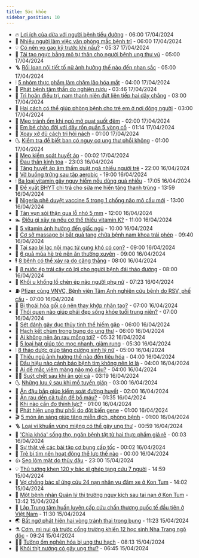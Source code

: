 ```yaml
---
title: Sức khỏe
sidebar_position: 10
---
```


<!-- vnexpress-suc-khoe:START -->
- 🔥 [Lợi ích của dừa với người bệnh tiểu đường](https://vnexpress.net/loi-ich-cua-dua-voi-nguoi-benh-tieu-duong-4735279.html) - 06:00 17/04/2024
- 🥰 [Nhiều người làm việc văn phòng mắc bệnh trĩ](https://vnexpress.net/nhieu-nguoi-lam-viec-van-phong-mac-benh-tri-4734973.html) - 06:00 17/04/2024
- 💡 [Có nên vo gạo kỹ trước khi nấu?](https://vnexpress.net/co-nen-vo-gao-ky-truoc-khi-nau-4734975.html) - 05:37 17/04/2024
- 🤗 [Tái tạo ngực bằng mô tự thân cho người bệnh ung thư vú](https://vnexpress.net/tai-tao-nguc-bang-mo-tu-than-cho-nguoi-benh-ung-thu-vu-4735350.html) - 05:00 17/04/2024
- 🪜 [Rối loạn nội tiết tố nữ ảnh hưởng thế nào đến nhan sắc](https://vnexpress.net/roi-loan-noi-tiet-to-nu-anh-huong-the-nao-den-nhan-sac-4735261.html) - 05:00 17/04/2024
- 🕯 [5 nhóm thực phẩm làm chậm lão hóa mắt](https://vnexpress.net/5-nhom-thuc-pham-lam-cham-lao-hoa-mat-4735336.html) - 04:00 17/04/2024
- 🤭 [Phát bệnh tâm thần do nghiện rượu](https://vnexpress.net/phat-benh-tam-than-do-nghien-ruou-4735266.html) - 03:46 17/04/2024
- 👀 [Trì hoãn điều trị, nam thanh niên đứt liên tiếp hai dây chằng](https://vnexpress.net/tri-hoan-dieu-tri-nam-thanh-nien-dut-lien-tiep-hai-day-chang-4735281.html) - 03:00 17/04/2024
- 🌋 [Hai cách có thể giúp phòng bệnh cho trẻ em ở nơi đông người](https://vnexpress.net/hai-cach-co-the-giup-phong-benh-cho-tre-em-o-noi-dong-nguoi-4734817.html) - 03:00 17/04/2024
- 🫶 [Mẹo tránh ốm khi ngủ mở quạt suốt đêm](https://vnexpress.net/meo-tranh-om-khi-ngu-mo-quat-suot-dem-4735200.html) - 02:00 17/04/2024
- 🦆 [Em bé chào đời với dây rốn quấn 5 vòng cổ](https://vnexpress.net/em-be-chao-doi-voi-day-ron-quan-5-vong-co-4735228.html) - 01:14 17/04/2024
- 🚀 [Xoay xở đủ cách trị hôi nách](https://vnexpress.net/xoay-xo-du-cach-tri-hoi-nach-4735179.html) - 01:00 17/04/2024
- 🌜 [Kiểm tra để biết bạn có nguy cơ ung thư phổi không](https://vnexpress.net/kiem-tra-de-biet-ban-co-nguy-co-ung-thu-phoi-khong-4735062.html) - 01:00 17/04/2024
- 🧰 [Mẹo kiểm soát huyết áp](https://vnexpress.net/meo-kiem-soat-huyet-ap-4734783.html) - 00:02 17/04/2024
- 💫 [Đau thần kinh tọa](https://vnexpress.net/suc-khoe-cam-nang-cac-benh-dau-than-kinh-toa-4735128.html) - 23:03 16/04/2024
- 🌝 [Tăng huyết áp âm thầm quật ngã nhiều người trẻ](https://vnexpress.net/tang-huyet-ap-am-tham-quat-nga-nhieu-nguoi-tre-4732606.html) - 22:00 16/04/2024
- 🗽 [Vỡ buồng trứng sau tập aerobic](https://vnexpress.net/vo-buong-trung-sau-tap-aerobic-4734960.html) - 19:00 16/04/2024
- 🕯 [Ba loại vitamin gây nguy hiểm nếu dùng quá nhiều](https://vnexpress.net/ba-loai-vitamin-gay-nguy-hiem-neu-dung-qua-nhieu-4734233.html) - 17:05 16/04/2024
- 🦅 [Đề xuất BHYT chi trả cho sữa mẹ hiến tặng thanh trùng](https://vnexpress.net/de-xuat-bhyt-chi-tra-cho-sua-me-hien-tang-thanh-trung-4735038.html) - 13:59 16/04/2024
- 🦆 [Nigeria phê duyệt vaccine 5 trong 1 chống não mô cầu mới](https://vnexpress.net/nigeria-phe-duyet-vaccine-5-trong-1-chong-nao-mo-cau-moi-4734338.html) - 13:00 16/04/2024
- 🎊 [Tán vụn sỏi thận qua lỗ nhỏ 5 mm](https://vnexpress.net/tan-vun-soi-than-qua-lo-nho-5-mm-4735134.html) - 12:00 16/04/2024
- 🏊 [Điều gì xảy ra nếu cơ thể thiếu vitamin K?](https://vnexpress.net/dieu-gi-xay-ra-neu-co-the-thieu-vitamin-k-4735003.html) - 11:00 16/04/2024
- 📝 [5 vitamin ảnh hưởng đến giấc ngủ](https://vnexpress.net/5-vitamin-anh-huong-den-giac-ngu-4735076.html) - 10:00 16/04/2024
- 💯 [Cơ sở massage bị bắt quả tang chữa bệnh nam khoa trái phép](https://vnexpress.net/co-so-massage-bi-bat-qua-tang-tang-size-duong-vat-benh-nhan-4735058.html) - 09:40 16/04/2024
- 🌊 [Tại sao bị lạc nội mạc tử cung khó có con?](https://vnexpress.net/tai-sao-bi-lac-noi-mac-tu-cung-kho-co-con-4735005.html) - 09:00 16/04/2024
- 🚀 [6 quả mùa hè trẻ nên ăn thường xuyên](https://vnexpress.net/6-qua-mua-he-tre-nen-an-thuong-xuyen-4734884.html) - 09:00 16/04/2024
- 🕴 [8 bệnh có thể xảy ra do căng thẳng](https://vnexpress.net/8-benh-co-the-xay-ra-do-cang-thang-4734949.html) - 08:00 16/04/2024
- 🗽 [8 nước ép trái cây có lợi cho người bệnh đái tháo đường](https://vnexpress.net/8-nuoc-ep-trai-cay-co-loi-cho-nguoi-benh-dai-thao-duong-4734943.html) - 08:00 16/04/2024
- 🎡 [Khối u khổng lồ chèn ép não người phụ nữ](https://vnexpress.net/khoi-u-khong-lo-chen-ep-nao-nguoi-phu-nu-4734915.html) - 07:23 16/04/2024
- ⛽️ [Pfizer cùng VNVC, Bệnh viện Tâm Anh nghiên cứu bệnh do RSV, phế cầu](https://vnexpress.net/pfizer-cung-vnvc-benh-vien-tam-anh-nghien-cuu-benh-do-rsv-phe-cau-4734969.html) - 07:00 16/04/2024
- 🦆 [Bị thoái hóa gối có nên thay khớp nhân tạo?](https://vnexpress.net/bi-thoai-hoa-goi-co-nen-thay-khop-nhan-tao-4734933.html) - 07:00 16/04/2024
- 🤩 [Thói quen nào giúp phái đẹp sống khỏe tuổi trung niên?](https://vnexpress.net/thoi-quen-nao-giup-phai-dep-song-khoe-tuoi-trung-nien-4734834.html) - 07:00 16/04/2024
- 🦒 [Sét đánh gây đục thủy tinh thể hiếm gặp](https://vnexpress.net/set-danh-gay-duc-thuy-tinh-the-hiem-gap-4734868.html) - 06:00 16/04/2024
- 💫 [Hạch kết chùm trong bụng do ung thư](https://vnexpress.net/hach-ket-chum-trong-bung-do-ung-thu-4734733.html) - 06:00 16/04/2024
- 🐘 [Ai không nên ăn rau mồng tơi?](https://vnexpress.net/ai-khong-nen-an-rau-mong-toi-4734874.html) - 05:32 16/04/2024
- 🚀 [5 loại hạt giúp tóc mọc nhanh, giảm rụng](https://vnexpress.net/5-loai-hat-giup-toc-moc-nhanh-giam-rung-4734881.html) - 05:30 16/04/2024
- 🕯 [8 thảo dược giúp tăng cường sinh lý nữ](https://vnexpress.net/8-thao-duoc-giup-tang-cuong-sinh-ly-nu-4734846.html) - 05:00 16/04/2024
- 🦏 [Thiếu ngủ ảnh hưởng thế nào đến tiêu hóa](https://vnexpress.net/thieu-ngu-anh-huong-the-nao-den-tieu-hoa-4734833.html) - 04:00 16/04/2024
- 🦄 [Dấu hiệu nào cảnh báo bệnh tim không nên lơ là](https://vnexpress.net/dau-hieu-nao-canh-bao-benh-tim-khong-nen-lo-la-4734788.html) - 04:00 16/04/2024
- 🦒 [Ai dễ mắc viêm màng não mô cầu?](https://vnexpress.net/ai-de-mac-viem-mang-nao-mo-cau-4734626.html) - 04:00 16/04/2024
- 👨‍🏫 [Suýt chết sau khi ăn gỏi cá](https://vnexpress.net/suyt-chet-sau-khi-an-goi-ca-4734855.html) - 03:19 16/04/2024
- 🌜 [Những lưu ý sau khi mổ tuyến giáp](https://vnexpress.net/nhung-luu-y-sau-khi-mo-tuyen-giap-4734825.html) - 03:00 16/04/2024
- 🚀 [Ăn đậu bắp giúp kiểm soát đường huyết](https://vnexpress.net/an-dau-bap-giup-kiem-soat-duong-huyet-4734646.html) - 02:00 16/04/2024
- 💃 [Ăn rau dền cả tuần để bổ máu?](https://vnexpress.net/an-rau-den-ca-tuan-de-bo-mau-4734657.html) - 01:35 16/04/2024
- 💯 [Khi nào cần đo thính lực?](https://vnexpress.net/khi-nao-can-do-thinh-luc-4734732.html) - 01:00 16/04/2024
- 🤔 [Phát hiện ung thư phổi do đột biến gene](https://vnexpress.net/phat-hien-ung-thu-phoi-do-dot-bien-gene-4734643.html) - 01:00 16/04/2024
- 🎬 [5 món ăn sáng giúp tăng miễn dịch, phòng bệnh](https://vnexpress.net/5-mon-an-sang-giup-tang-mien-dich-phong-benh-4734565.html) - 01:00 16/04/2024
- 🪜 [Loại vi khuẩn vùng miệng có thể gây ung thư](https://vnexpress.net/loai-vi-khuan-vung-mieng-co-the-gay-ung-thu-4734668.html) - 00:59 16/04/2024
- 🦣 [&#39;Chìa khóa&#39; sống thọ, ngăn bệnh tật từ hai thực phẩm giá rẻ](https://vnexpress.net/chia-khoa-song-tho-ngan-benh-tat-tu-hai-thuc-pham-gia-re-4734295.html) - 00:03 16/04/2024
- 🧐 [Sự thật về các bài tập cơ bụng cấp tốc](https://vnexpress.net/su-that-ve-cac-bai-tap-co-bung-cap-toc-4734226.html) - 00:02 16/04/2024
- 🤡 [Trẻ bị tim nên hoạt động thể lực thế nào](https://vnexpress.net/tre-bi-tim-nen-hoat-dong-the-luc-the-nao-4732038.html) - 00:00 16/04/2024
- 👍 [Sẹo lõm mặt do thủy đậu](https://vnexpress.net/seo-lom-mat-do-thuy-dau-4734075.html) - 23:00 15/04/2024
- 💡 [Thủ tướng khen 120 y bác sĩ ghép tạng cứu 7 người](https://vnexpress.net/thu-tuong-khen-120-y-bac-si-ghep-tang-cuu-7-nguoi-4734701.html) - 14:59 15/04/2024
- 💯 [Vợ chồng bác sĩ ứng cứu 24 nạn nhân vụ đâm xe ở Kon Tum](https://vnexpress.net/vo-chong-bac-si-ung-cuu-24-nan-nhan-vu-dam-xe-o-kon-tum-4734603.html) - 14:02 15/04/2024
- 🧠 [Một bệnh nhân Quản lý thị trường nguy kịch sau tai nạn ở Kon Tum](https://vnexpress.net/mot-benh-nhan-quan-ly-thi-truong-nguy-kich-sau-tai-nan-o-kon-tum-4734685.html) - 13:42 15/04/2024
- 🎡 [Lập Trung tâm huấn luyện cấp cứu chấn thương quốc tế đầu tiên ở Việt Nam](https://vnexpress.net/lap-trung-tam-huan-luyen-cap-cuu-chan-thuong-quoc-te-dau-tien-o-viet-nam-4734628.html) - 11:30 15/04/2024
- 🌏 [Bất ngờ phát hiện hai vòng tránh thai trong bụng](https://vnexpress.net/bat-ngo-phat-hien-hai-vong-tranh-thai-trong-bung-4734391.html) - 11:23 15/04/2024
- ⚗️ [Cơm, mì nui gà trước cổng trường khiến 12 học sinh Nha Trang ngộ độc](https://vnexpress.net/com-mi-nui-ga-truoc-cong-truong-khien-12-hoc-sinh-nha-trang-ngo-doc-4734561.html) - 09:24 15/04/2024
- 👨‍🏫 [Tưởng ốm nghén hóa bị ung thư hạch](https://vnexpress.net/tuong-om-nghen-hoa-bi-ung-thu-hach-4734354.html) - 08:13 15/04/2024
- 🤖 [Khói thịt nướng có gây ung thư?](https://vnexpress.net/khoi-thit-nuong-co-gay-ung-thu-4734439.html) - 06:45 15/04/2024<!-- vnexpress-suc-khoe:END -->
